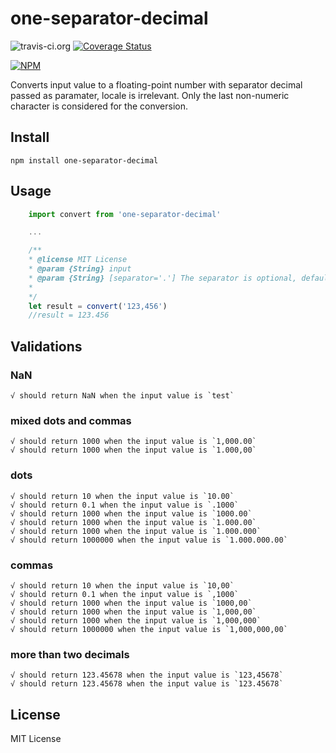 # one-separator-decimal

![travis-ci.org](https://api.travis-ci.org/tiago-marques/one-separator-decimal.svg?branch=master)
[![Coverage Status](https://coveralls.io/repos/github/tiago-marques/one-separator-decimal/badge.svg?branch=master)](https://coveralls.io/github/tiago-marques/one-separator-decimal?branch=master)

[![NPM](https://nodei.co/npm/one-separator-decimal.png)](https://nodei.co/npm/one-separator-decimal/)

Converts input value to a floating-point number with separator decimal passed as paramater, locale is irrelevant. Only the last non-numeric character is considered for the conversion.

## Install

    npm install one-separator-decimal

## Usage

```javascript
    import convert from 'one-separator-decimal'

    ...

    /**
    * @license MIT License
    * @param {String} input
    * @param {String} [separator='.'] The separator is optional, default value is a dot.
    *
    */
    let result = convert('123,456')
    //result = 123.456
```

## Validations

### NaN

    √ should return NaN when the input value is `test`

### mixed dots and commas

    √ should return 1000 when the input value is `1,000.00`
    √ should return 1000 when the input value is `1.000,00`

### dots

    √ should return 10 when the input value is `10.00`
    √ should return 0.1 when the input value is `.1000`
    √ should return 1000 when the input value is `1000.00`
    √ should return 1000 when the input value is `1.000.00`
    √ should return 1000 when the input value is `1.000.000`
    √ should return 1000000 when the input value is `1.000.000.00`

### commas

    √ should return 10 when the input value is `10,00`
    √ should return 0.1 when the input value is `,1000`
    √ should return 1000 when the input value is `1000,00`
    √ should return 1000 when the input value is `1,000,00`
    √ should return 1000 when the input value is `1,000,000`
    √ should return 1000000 when the input value is `1,000,000,00`

### more than two decimals

    √ should return 123.45678 when the input value is `123,45678`
    √ should return 123.45678 when the input value is `123.45678`

## License

MIT License
